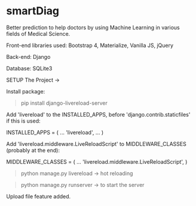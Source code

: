 # smartDiag
Better prediction to help doctors by using Machine Learning in various fields of Medical Science.

Front-end libraries used:
Bootstrap 4,
Materialize,
Vanilla JS,
jQuery

Back-end:
Django

Database:
SQLite3




SETUP The Project ->

Install package:

> pip install django-livereload-server

Add 'livereload' to the INSTALLED_APPS, before 'django.contrib.staticfiles' if this is used:

INSTALLED_APPS = (
    ...
    'livereload',
    ...
)

Add 'livereload.middleware.LiveReloadScript' to MIDDLEWARE_CLASSES (probably at the end):

MIDDLEWARE_CLASSES = (
    ...
    'livereload.middleware.LiveReloadScript',
)

> python manage.py livereload  -> hot reloading

> python manage.py runserver  -> to start the server

Upload file feature added.
